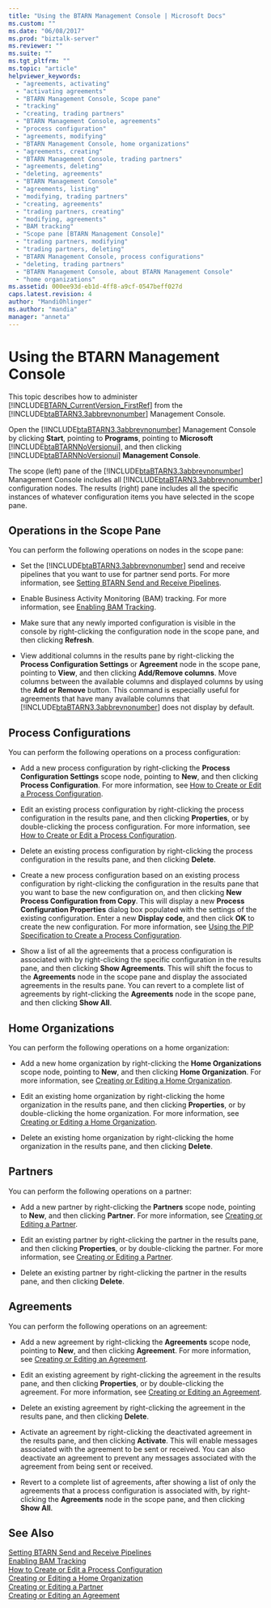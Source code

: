 ```yaml
---
title: "Using the BTARN Management Console | Microsoft Docs"
ms.custom: ""
ms.date: "06/08/2017"
ms.prod: "biztalk-server"
ms.reviewer: ""
ms.suite: ""
ms.tgt_pltfrm: ""
ms.topic: "article"
helpviewer_keywords: 
  - "agreements, activating"
  - "activating agreements"
  - "BTARN Management Console, Scope pane"
  - "tracking"
  - "creating, trading partners"
  - "BTARN Management Console, agreements"
  - "process configuration"
  - "agreements, modifying"
  - "BTARN Management Console, home organizations"
  - "agreements, creating"
  - "BTARN Management Console, trading partners"
  - "agreements, deleting"
  - "deleting, agreements"
  - "BTARN Management Console"
  - "agreements, listing"
  - "modifying, trading partners"
  - "creating, agreements"
  - "trading partners, creating"
  - "modifying, agreements"
  - "BAM tracking"
  - "Scope pane [BTARN Management Console]"
  - "trading partners, modifying"
  - "trading partners, deleting"
  - "BTARN Management Console, process configurations"
  - "deleting, trading partners"
  - "BTARN Management Console, about BTARN Management Console"
  - "home organizations"
ms.assetid: 000ee93d-eb1d-4ff8-a9cf-0547beff027d
caps.latest.revision: 4
author: "MandiOhlinger"
ms.author: "mandia"
manager: "anneta"
---
```

# Using the BTARN Management Console
This topic describes how to administer [!INCLUDE[BTARN_CurrentVersion_FirstRef](../../includes/btarn-currentversion-firstref-md.md)] from the [!INCLUDE[btaBTARN3.3abbrevnonumber](../../includes/btabtarn3-3abbrevnonumber-md.md)] Management Console.  
  
 Open the [!INCLUDE[btaBTARN3.3abbrevnonumber](../../includes/btabtarn3-3abbrevnonumber-md.md)] Management Console by clicking **Start**, pointing to **Programs**, pointing to **Microsoft** [!INCLUDE[btaBTARNNoVersionui](../../includes/btabtarnnoversionui-md.md)], and then clicking [!INCLUDE[btaBTARNNoVersionui](../../includes/btabtarnnoversionui-md.md)] **Management Console**.  
  
 The scope (left) pane of the [!INCLUDE[btaBTARN3.3abbrevnonumber](../../includes/btabtarn3-3abbrevnonumber-md.md)] Management Console includes all [!INCLUDE[btaBTARN3.3abbrevnonumber](../../includes/btabtarn3-3abbrevnonumber-md.md)] configuration nodes. The results (right) pane includes all the specific instances of whatever configuration items you have selected in the scope pane.  
  
## Operations in the Scope Pane  
 You can perform the following operations on nodes in the scope pane:  
  
- Set the [!INCLUDE[btaBTARN3.3abbrevnonumber](../../includes/btabtarn3-3abbrevnonumber-md.md)] send and receive pipelines that you want to use for partner send ports. For more information, see [Setting BTARN Send and Receive Pipelines](../../adapters-and-accelerators/accelerator-rosettanet/setting-btarn-send-and-receive-pipelines.md).  
  
- Enable Business Activity Monitoring (BAM) tracking. For more information, see [Enabling BAM Tracking](../../adapters-and-accelerators/accelerator-rosettanet/enabling-bam-tracking.md).  
  
- Make sure that any newly imported configuration is visible in the console by right-clicking the configuration node in the scope pane, and then clicking **Refresh**.  
  
- View additional columns in the results pane by right-clicking the **Process Configuration Settings** or **Agreement** node in the scope pane, pointing to **View**, and then clicking **Add/Remove columns**. Move columns between the available columns and displayed columns by using the **Add or Remove** button. This command is especially useful for agreements that have many available columns that [!INCLUDE[btaBTARN3.3abbrevnonumber](../../includes/btabtarn3-3abbrevnonumber-md.md)] does not display by default.  
  
## Process Configurations  
 You can perform the following operations on a process configuration:  
  
-   Add a new process configuration by right-clicking the **Process Configuration Settings** scope node, pointing to **New**, and then clicking **Process Configuration**. For more information, see [How to Create or Edit a Process Configuration](../../adapters-and-accelerators/accelerator-rosettanet/how-to-create-or-edit-a-process-configuration.md).  
  
-   Edit an existing process configuration by right-clicking the process configuration in the results pane, and then clicking **Properties**, or by double-clicking the process configuration. For more information, see [How to Create or Edit a Process Configuration](../../adapters-and-accelerators/accelerator-rosettanet/how-to-create-or-edit-a-process-configuration.md).  
  
-   Delete an existing process configuration by right-clicking the process configuration in the results pane, and then clicking **Delete**.  
  
-   Create a new process configuration based on an existing process configuration by right-clicking the configuration in the results pane that you want to base the new configuration on, and then clicking **New Process Configuration from Copy**. This will display a new **Process Configuration Properties** dialog box populated with the settings of the existing configuration. Enter a new **Display code**, and then click **OK** to create the new configuration. For more information, see [Using the PIP Specification to Create a Process Configuration](../../adapters-and-accelerators/accelerator-rosettanet/using-the-pip-specification-to-create-a-process-configuration.md).  
  
-   Show a list of all the agreements that a process configuration is associated with by right-clicking the specific configuration in the results pane, and then clicking **Show Agreements**. This will shift the focus to the **Agreements** node in the scope pane and display the associated agreements in the results pane. You can revert to a complete list of agreements by right-clicking the **Agreements** node in the scope pane, and then clicking **Show All**.  
  
## Home Organizations  
 You can perform the following operations on a home organization:  
  
-   Add a new home organization by right-clicking the **Home Organizations** scope node, pointing to **New**, and then clicking **Home Organization**. For more information, see [Creating or Editing a Home Organization](../../adapters-and-accelerators/accelerator-rosettanet/creating-or-editing-a-home-organization.md).  
  
-   Edit an existing home organization by right-clicking the home organization in the results pane, and then clicking **Properties**, or by double-clicking the home organization. For more information, see [Creating or Editing a Home Organization](../../adapters-and-accelerators/accelerator-rosettanet/creating-or-editing-a-home-organization.md).  
  
-   Delete an existing home organization by right-clicking the home organization in the results pane, and then clicking **Delete**.  
  
## Partners  
 You can perform the following operations on a partner:  
  
-   Add a new partner by right-clicking the **Partners** scope node, pointing to **New**, and then clicking **Partner**. For more information, see [Creating or Editing a Partner](../../adapters-and-accelerators/accelerator-rosettanet/creating-or-editing-a-partner.md).  
  
-   Edit an existing partner by right-clicking the partner in the results pane, and then clicking **Properties**, or by double-clicking the partner. For more information, see [Creating or Editing a Partner](../../adapters-and-accelerators/accelerator-rosettanet/creating-or-editing-a-partner.md).  
  
-   Delete an existing partner by right-clicking the partner in the results pane, and then clicking **Delete**.  
  
## Agreements  
 You can perform the following operations on an agreement:  
  
-   Add a new agreement by right-clicking the **Agreements** scope node, pointing to **New**, and then clicking **Agreement**. For more information, see [Creating or Editing an Agreement](../../adapters-and-accelerators/accelerator-rosettanet/creating-or-editing-an-agreement.md).  
  
-   Edit an existing agreement by right-clicking the agreement in the results pane, and then clicking **Properties**, or by double-clicking the agreement. For more information, see [Creating or Editing an Agreement](../../adapters-and-accelerators/accelerator-rosettanet/creating-or-editing-an-agreement.md).  
  
-   Delete an existing agreement by right-clicking the agreement in the results pane, and then clicking **Delete**.  
  
-   Activate an agreement by right-clicking the deactivated agreement in the results pane, and then clicking **Activate**. This will enable messages associated with the agreement to be sent or received. You can also deactivate an agreement to prevent any messages associated with the agreement from being sent or received.  
  
-   Revert to a complete list of agreements, after showing a list of only the agreements that a process configuration is associated with, by right-clicking the **Agreements** node in the scope pane, and then clicking **Show All**.  
  
## See Also  
 [Setting BTARN Send and Receive Pipelines](../../adapters-and-accelerators/accelerator-rosettanet/setting-btarn-send-and-receive-pipelines.md)   
 [Enabling BAM Tracking](../../adapters-and-accelerators/accelerator-rosettanet/enabling-bam-tracking.md)   
 [How to Create or Edit a Process Configuration](../../adapters-and-accelerators/accelerator-rosettanet/how-to-create-or-edit-a-process-configuration.md)   
 [Creating or Editing a Home Organization](../../adapters-and-accelerators/accelerator-rosettanet/creating-or-editing-a-home-organization.md)   
 [Creating or Editing a Partner](../../adapters-and-accelerators/accelerator-rosettanet/creating-or-editing-a-partner.md)   
 [Creating or Editing an Agreement](../../adapters-and-accelerators/accelerator-rosettanet/creating-or-editing-an-agreement.md)